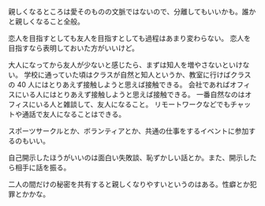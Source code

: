 親しくなるところは愛そのものの文脈ではないので、分離してもいいかも。誰かと親しくなること全般。

恋人を目指すとしても友人を目指すとしても過程はあまり変わらない。
恋人を目指すなら表明しておいた方がいいけど。

大人になってから友人が少ないと感じたら、まずは知人を増やさないといけない。
学校に通っていた頃はクラスが自然と知人というか、教室に行けばクラスの 40 人にはとりあえず接触しようと思えば接触できる。
会社であればオフィスにいる人にはとりあえず接触しようと思えば接触できる。
一番自然なのはオフィスにいる人と雑談して、友人になること。
リモートワークなどでもチャットや通話で友人になることはできる。

スポーツサークルとか、ボランティアとか、共通の仕事をするイベントに参加するのもいい。

自己開示したほうがいいのは面白い失敗談、恥ずかしい話とか。また、開示したら相手に話を振る。

二人の間だけの秘密を共有すると親しくなりやすいというのはある。性癖とか犯罪とかかな。

